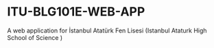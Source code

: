 # ITU-BLG101E-WEB-APP
A web application for İstanbul Atatürk Fen Lisesi (Istanbul Ataturk High School of Science )
